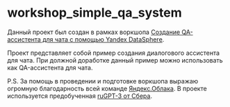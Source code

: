 # workshop_simple_qa_system

Данный проект был создан в рамках воркшопа [Создание QA-ассистента для чата с помощью Yandex DataSphere](https://cloud.yandex.ru/events/416).

Проект представляет собой пример создания диалогового ассистента для чата. При должной доработке данный пример можно использовать как QA-ассистента для чата.

P.S.
За помощь в проведении и подготовке воркшопа выражаю огромную благодарность всей команде [Яндекс.Облака](https://cloud.yandex.ru/). 
В проекте используется предобученная [ruGPT-3 от Сбера](https://github.com/sberbank-ai/ru-gpts). 
